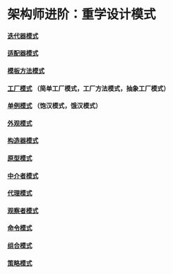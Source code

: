 # 架构师进阶：重学设计模式

#### [迭代器模式](https://github.com/chaoaiqi/design-pattern/tree/master/src/main/java/com/qdu/lc/iterator)
#### [适配器模式](https://github.com/chaoaiqi/design-pattern/tree/master/src/main/java/com/qdu/lc/adapter)
#### [模板方法模式](https://github.com/chaoaiqi/design-pattern/tree/master/src/main/java/com/qdu/lc/template)
#### [工厂模式](https://github.com/chaoaiqi/design-pattern/tree/master/src/main/java/com/qdu/lc/factory) （简单工厂模式，工厂方法模式，抽象工厂模式）
#### [单例模式](https://github.com/chaoaiqi/design-pattern/tree/master/src/main/java/com/qdu/lc/singleton) （饱汉模式，饿汉模式）
#### [外观模式](https://github.com/chaoaiqi/design-pattern/tree/master/src/main/java/com/qdu/lc/facade)
#### [构造器模式](https://github.com/chaoaiqi/design-pattern/tree/master/src/main/java/com/qdu/lc/builder)
#### [原型模式](https://github.com/chaoaiqi/design-pattern/tree/master/src/main/java/com/qdu/lc/prototype)
#### [中介者模式](https://github.com/chaoaiqi/design-pattern/tree/master/src/main/java/com/qdu/lc/mediator)
#### [代理模式](https://github.com/chaoaiqi/design-pattern/tree/master/src/main/java/com/qdu/lc/proxy/ProxyPattern.java)
#### [观察者模式](https://github.com/chaoaiqi/design-pattern/tree/master/src/main/java/com/qdu/lc/observer/ObserverPattern.java)
#### [命令模式](https://github.com/chaoaiqi/design-pattern/tree/master/src/main/java/com/qdu/lc/command/CommandPattern.java)
#### [组合模式](https://github.com/chaoaiqi/design-pattern/tree/master/src/main/java/com/qdu/lc/composite)
#### [策略模式](https://github.com/chaoaiqi/design-pattern/tree/master/src/main/java/com/qdu/lc/strategy)

